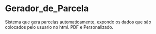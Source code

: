 # Gerador_de_Parcela
 Sistema que gera parcelas automaticamente, expondo os dados que são colocados pelo usuario no html. PDF e Personalizado.
